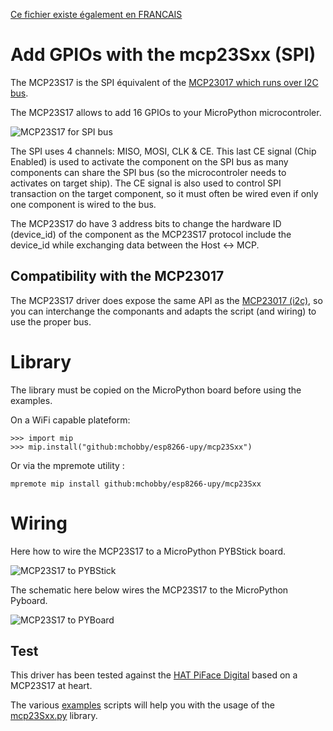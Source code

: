 [Ce fichier existe également en FRANCAIS](readme.md)

# Add GPIOs with the mcp23Sxx (SPI)

The MCP23S17 is the SPI équivalent of the [MCP23017 which runs over I2C bus](https://github.com/mchobby/esp8266-upy/tree/master/mcp230xx).

The MCP23S17 allows to add 16 GPIOs to your MicroPython microcontroler.

![MCP23S17 for SPI bus](docs/_static/mcp23s17.jpg)

The SPI uses 4 channels: MISO, MOSI, CLK & CE. This last CE signal (Chip Enabled) is used to activate the component on the SPI bus as many components can share the SPI bus (so the microcontroler needs to activates on target ship). The CE signal is also used to control SPI transaction on the target component, so it must often be wired even if only one component is wired to the bus.

The MCP23S17 do have 3 address bits to change the hardware ID (device_id) of the component as the MCP23S17 protocol include the device_id while exchanging data between the Host <-> MCP.

## Compatibility with the MCP23017

The MCP23S17 driver does expose the same API as the [MCP23017 (i2c)](https://github.com/mchobby/esp8266-upy/tree/master/mcp230xx), so you can interchange the componants and adapts the script (and wiring) to use the proper bus.

# Library

The library must be copied on the MicroPython board before using the examples.

On a WiFi capable plateform:

```
>>> import mip
>>> mip.install("github:mchobby/esp8266-upy/mcp23Sxx")
```

Or via the mpremote utility :

```
mpremote mip install github:mchobby/esp8266-upy/mcp23Sxx
```

# Wiring

Here how to wire the MCP23S17 to a MicroPython PYBStick board.

![MCP23S17 to PYBStick](docs/_static/mcp23s17-to-pybstick.jpg)

The schematic here below wires the MCP23S17 to the MicroPython Pyboard.

![MCP23S17 to PYBoard](docs/_static/mcp23s17-to-pyboard.jpg)

## Test

This driver has been tested against the [HAT PiFace Digital](https://shop.mchobby.be/fr/pi-hats/221-piface-digital-2-pour-raspberry-pi-3232100002210.html) based on a MCP23S17 at heart.

The various [examples](examples) scripts will help you with the usage of the [mcp23Sxx.py](lib) library.
